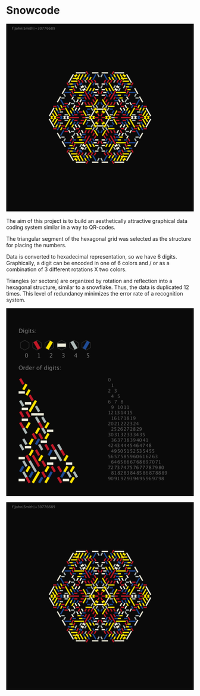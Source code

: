 
# Snowcode

![Legend](sample1.png)


The aim of this project is to build an aesthetically attractive graphical data coding system similar in a way to QR-codes.

The triangular segment of the hexagonal grid was selected as the structure for placing the numbers.

Data is converted to hexadecimal representation, so we have 6 digits. 
Graphically, a digit can be encoded in one of 6 colors and / or as a combination of 3 different rotations X two colors.

Triangles (or sectors) are organized by rotation and reflection into a hexagonal structure, similar to a snowflake.
Thus, the data is duplicated 12 times. This level of redundancy minimizes the error rate of a recognition system.
 
![Legend](order.png)

![Legend](sample2.png)


